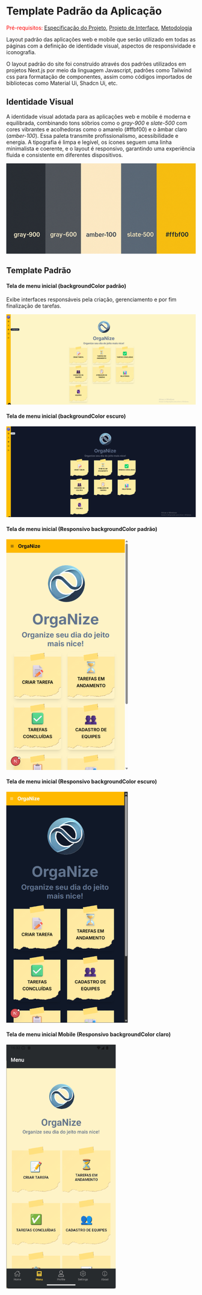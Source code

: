 # Template Padrão da Aplicação

<span style="color:red">Pré-requisitos: <a href="2-Especificação do Projeto.md"> Especificação do Projeto</a></span>, <a href="3-Projeto de Interface.md"> Projeto de Interface</a>, <a href="4-Metodologia.md"> Metodologia</a>

Layout padrão das aplicações web e mobile que serão utilizado em todas as páginas com a definição de identidade visual, aspectos de responsividade e iconografia.

O layout padrão do site foi construído através dos padrões utilizados em projetos Next.js por meio da linguagem Javascript, padrões como Tailwind css para formatação de componentes, assim como códigos importados de bibliotecas como Material Ui, Shadcn Ui, etc.

## Identidade Visual

A identidade visual adotada para as aplicações web e mobile é moderna e equilibrada, combinando tons sóbrios como o *gray-900* e *slate-500* com cores vibrantes e acolhedoras como o amarelo (#ffbf00) e o âmbar claro (*amber-100*). Essa paleta transmite profissionalismo, acessibilidade e energia. A tipografia é limpa e legível, os ícones seguem uma linha minimalista e coerente, e o layout é responsivo, garantindo uma experiência fluida e consistente em diferentes dispositivos.

![Identidade Visual](img/img_doc6/Identidade_Visual.png)

## Template Padrão

#### Tela de menu inicial (backgroundColor padrão)

Exibe interfaces responsáveis pela criação, gerenciamento e por fim finalização de tarefas.

![Menu inicial](img/img_doc6/Layout_padrao.png)

#### Tela de menu inicial (backgroundColor escuro)

![Menu inicial](img/img_doc6/Layout_escuro.png)

#### Tela de menu inicial (Responsivo backgroundColor padrão)

![Menu inicial](img/img_doc6/Layout_responsivo_padrao.png)

#### Tela de menu inicial (Responsivo backgroundColor escuro)

![Menu inicial](img/img_doc6/Layout_responsivo_escuro.png)

#### Tela de menu inicial Mobile (Responsivo backgroundColor claro)

![Menu inicial](img/img_doc6/Layout_mobile.png)
